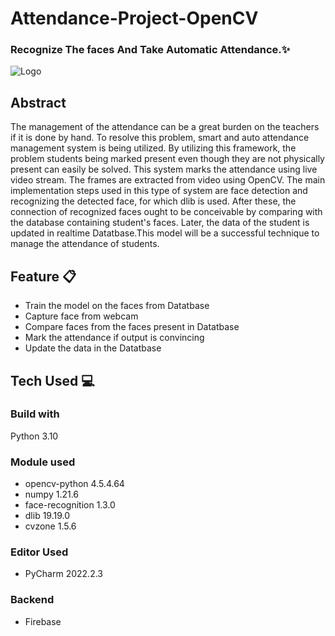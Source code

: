 
# Attendance-Project-OpenCV

### Recognize The faces And Take Automatic Attendance.✨

![Logo](https://www.ramco.com/hs-fs/hubfs/facial-recognition.jpg?width=650&height=550&name=facial-recognition.jpg)

## Abstract
The management of the attendance can be a great burden on the teachers if it is done by hand. To resolve this problem, smart and auto attendance management system is being utilized. By utilizing this framework, the problem students being marked present even though they are not physically present can easily be solved. This system marks the attendance using live video stream. The frames are extracted from video using OpenCV. The main implementation steps used in this type of system are face detection and recognizing the detected face, for which dlib is used. After these, the connection of recognized faces ought to be conceivable by comparing with the database containing student's faces. Later, the data of the student is updated in realtime Datatbase.This model will be a successful technique to manage the attendance of students.

## Feature 📋
- Train the model on the faces from Datatbase
- Capture face from webcam
- Compare faces from the faces present in Datatbase
- Mark the attendance if output is convincing
- Update the data in the Datatbase

## Tech Used 💻

### Build with

Python 3.10

### Module used

- opencv-python 4.5.4.64
- numpy 1.21.6
- face-recognition 1.3.0
- dlib 19.19.0
- cvzone 1.5.6

### Editor Used
- PyCharm 2022.2.3

### Backend
- Firebase

